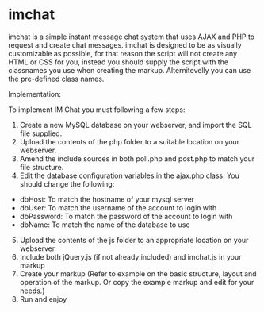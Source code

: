 imchat
======

imchat is a simple instant message chat system that uses AJAX and PHP to request and create chat messages. imchat is designed to be as visually customizable as possible, for that reason the script will not create any HTML or CSS for you, instead you should supply the script with the classnames you use when creating the markup. Alternitevelly you can use the pre-defined class names.

Implementation:

To implement IM Chat you must following a few steps:

1. Create a new MySQL database on your webserver, and import the SQL file supplied.
2. Upload the contents of the php folder to a suitable location on your webserver.
3. Amend the include sources in both poll.php and post.php to match your file structure.
4. Edit the database configuration variables in the ajax.php class. You should change the following:

- dbHost: To match the hostname of your mysql server
- dbUser: To match the username of the account to login with
- dbPassword: To match the password of the account to login with
- dbName: To match the name of the database to use

5. Upload the contents of the js folder to an appropriate location on your webserver
6. Include both jQuery.js (if not already included) and imchat.js in your markup
7. Create your markup (Refer to example on the basic structure, layout and operation of the markup. Or copy the example markup and edit for your needs.)
8. Run and enjoy